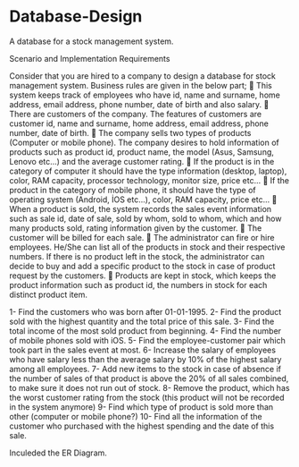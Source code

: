 # Database-Design

A database for a stock management system.

Scenario and Implementation Requirements

Consider that you are hired to a company to design a database for stock management system.
Business rules are given in the below part;
 This system keeps track of employees who have id, name and surname, home address, email
address, phone number, date of birth and also salary.
 There are customers of the company. The features of customers are customer id, name and
surname, home address, email address, phone number, date of birth.
 The company sells two types of products (Computer or mobile phone). The company desires
to hold information of products such as product id, product name, the model (Asus, Samsung,
Lenovo etc...) and the average customer rating.
 If the product is in the category of computer it should have the type information (desktop,
laptop), color, RAM capacity, processor technology, monitor size, price etc...
 If the product in the category of mobile phone, it should have the type of operating system
(Android, İOS etc...), color, RAM capacity, price etc...
 When a product is sold, the system records the sales event information such as sale id, date
of sale, sold by whom, sold to whom, which and how many products sold, rating information
given by the customer.
 The customer will be billed for each sale.
 The administrator can fire or hire employees. He/She can list all of the products in stock and
their respective numbers. If there is no product left in the stock, the administrator can decide
to buy and add a specific product to the stock in case of product request by the customers.
 Products are kept in stock, which keeps the product information such as product id, the
numbers in stock for each distinct product item.

1- Find the customers who was born after 01-01-1995.
2- Find the product sold with the highest quantity and the total price of this sale.
3- Find the total income of the most sold product from beginning.
4- Find the number of mobile phones sold with iOS.
5- Find the employee-customer pair which took part in the sales event at most.
6- Increase the salary of employees who have salary less than the average salary by 10% of the
highest salary among all employees.
7- Add new items to the stock in case of absence if the number of sales of that product is above
the 20% of all sales combined, to make sure it does not run out of stock.
8- Remove the product, which has the worst customer rating from the stock (this product will
not be recorded in the system anymore)
9- Find which type of product is sold more than other (computer or mobile phone?)
10- Find all the information of the customer who purchased with the highest spending and the
date of this sale.

Inculeded the ER Diagram.
